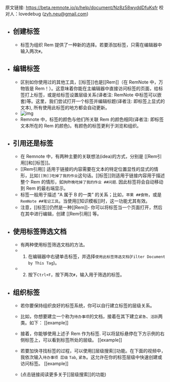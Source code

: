 原文链接: https://beta.remnote.io/p/help/document/Nz8z58wyddDfuKsfr
校对人：lovedebug (zyh.neu@gmail.com)
* ## 创建标签
  * 标签为组织 Rem 提供了一种新的选择。若要添加标签，只需在编辑器中输入两次`#`。

* ## 编辑标签
  * 区别如你使用过的其他工具，[[标签]]也是[[Rem]]（在 RemNote 中，万物皆是 Rem！）。这意味着你能在主编辑器中直接访问标签的页面，给标签打上标签，或是给标签设置层级关系(译者注: RemNote 中标签可以嵌套)等。这里，我们尝试打开一个标签并编辑标题(译者注: 即标签上显式的文本), 所有使用此标签的地方都会自动更新。
  * ![img](https://remnote-user-data.s3.amazonaws.com/UZPDoCeHhXY3LvbhvBbJW7lIlhUzfA0T396hnURk4UHP6U1_AFd0Y8lN2H06O4hXXn1xZuS0pc_r6cmKAh4Q8ETCdFB46s7CYXvRZO42hbNFyWsQWdO_A8biyMojxkyF)
  * Remnote 中，标签的颜色与他们所关联 Rem 的颜色相同(译者注: 即标签文本所在的 Rem 的颜色)。有颜色的标签更利于浏览和组织。

* ## 引用还是标签
  * 在 Remnote 中，有两种主要的关联想法(idea)的方式，分别是 [[Rem引用]]和[[标签]]。
  * [[Rem引用]] 适用于链接的内容需要在文本的特定位置显性的显式的情形，比如`[[狗]]吃掉了我的作业`这句话。[[标签]]则适用于链接内容用于描述整个 Rem 的情形，如`狗昨晚吃掉了我的作业 ##问题`. 因此标签将会自动移动到 Rem 的最右端显示。
  * 标签一般用于描述 “A 属于 B 的一类” 的关系；比如，`苹果 ##食物`，或是`RemNote ##笔记工具`。当使用[[知识模板]]时，这一功能尤其有效。
  * 注意，[[标签]]仍然是一种[[Rem]]- 你可以将标签当一个页面打开，然后在其中进行编辑，创建 [[Rem引用]] 等。

* ## 使用标签筛选文档
  * 有两种使用标签筛选文档的方法。
  * 1. 在编辑器中右键单击标签，并选择`使用此标签筛选文档`(`Filter Document by This Tag`)。
  * 2. 按下`Ctrl+F`，按下两次`#`，输入用于筛选的标签。
* ## 组织标签
  * 若你要保持组织良好的标签系统，你可以自行建立标签的层级关系。
  * 比如，你想要建立一个称为`待办事项`的文档，接着在其下建立`紧急`、`活跃`两类。如下：
  [[example]]
  * 接着，你能够使用上述子 Rem 作为标签. 可以将鼠标悬停在下方示例的右侧标签上，可以看到标签所处的层级。
  [[example]]

  * 若要加快寻找标签的过程，可以使用[[层级搜索]]功能。在下面的视频中，我依次输入`待办事项 层级` `Tab`, `紧急`。这允许在你的标签层级中快速创建或访问标签。
  [[example]]
  * (点击链接阅读更多关于[[层级搜索]]的功能)

